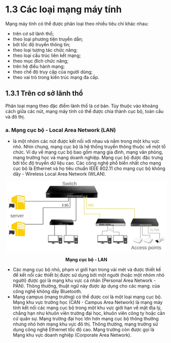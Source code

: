 # 1.3 Các loại mạng máy tính
Mạng máy tính có thể được phân loại theo nhiều tiêu chí khác nhau:

- trên cơ sở lãnh thổ;
- theo loại phương tiện truyền dẫn;
- bởi tốc độ truyền thông tin;
- theo loại tương tác chức năng;
- theo loại cấu trúc liên kết mạng;
- theo mục đích chức năng;
- trên hệ điều hành mạng;
- theo chế độ truy cập của người dùng;
- theo vai trò trong kiến ​​trúc mạng đa cấp.

## 1.3.1 Trên cơ sở lãnh thổ
Phân loại mạng theo đặc điểm lãnh thổ là cơ bản. Tùy thuộc vào khoảng cách giữa các nút, mạng máy tính có thể được chia thành cục bộ, toàn cầu và đô thị.

### a. Mạng cục bộ - Local Area Network (LAN) 

- là một nhóm các nút được kết nối với nhau và nằm trong một khu vực nhỏ. Nhìn chung, mạng cục bộ là hệ thống truyền thông thuộc về một tổ chức. Ví dụ về mạng cục bộ bao gồm mạng gia đình, mạng văn phòng, mạng trường học và mạng doanh nghiệp. Mạng cục bộ được đặc trưng bởi tốc độ truyền dữ liệu cao. Các công nghệ phổ biến nhất cho mạng cục bộ là Ethernet và họ tiêu chuẩn IEEE 802.11 cho mạng cục bộ không dây - Wireless Local Area Network  (WLAN).

<p align="center">
  <img src="https://github.com/CHu292/SOC/blob/main/Networking/Dlink_Fundamentals_of_Network_Technology/Data_Transmission_and_Switching_in_Computer_Networks/1_Basic_concepts_of_network_technologies/image/3_Local_Area_Network.png" alt="Mạng cục bộ - LAN" width="500">
</p>
<p align="center"><b>Mạng cục bộ - LAN</b></p>

- Các mạng cục bộ nhỏ, phạm vi giới hạn trong vài mét và được thiết kế để kết nối các thiết bị được sử dụng bởi một người (hoặc một nhóm nhỏ người) được gọi là mạng khu vực cá nhân (Personal Area Network - PAN). Thông thường, thuật ngữ này được áp dụng cho các mạng. của công nghệ không dây Bluetooth.
- Mạng campus (mạng trường) có thể được coi là một loại mạng cục bộ. Mạng khu vực trường học (CAN - Campus Area Network) là mạng máy tính kết nối các mạng cục bộ trong một khu vực giới hạn về mặt địa lý, chẳng hạn như khuôn viên trường đại học, khuôn viên công ty hoặc căn cứ quân sự. Mạng trường đại học lớn hơn mạng cục bộ thông thường nhưng nhỏ hơn mạng khu vực đô thị. Thông thường, mạng trường sử dụng công nghệ Ethernet tốc độ cao. Mạng trường còn được gọi là Mạng khu vực doanh nghiệp (Corporate Area Network).

